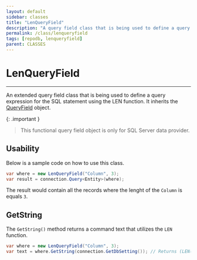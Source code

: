 ```yaml
---
layout: default
sidebar: classes
title: "LenQueryField"
description: "A query field class that is being used to define a query expression for the SQL statement using the LEN function."
permalink: /class/lenqueryfield
tags: [repodb, lenqueryfield]
parent: CLASSES
---
```


# LenQueryField

---

An extended query field class that is being used to define a query expression for the SQL statement using the LEN function. It inherits the [QueryField](/class/queryfield) object.

{: .important }
> This functional query field object is only for SQL Server data provider.

## Usability

Below is a sample code on how to use this class.

```csharp
var where = new LenQueryField("Column", 3);
var result = connection.Query<Entity>(where);
```

The result would contain all the records where the lenght of the `Column` is equals `3`.

## GetString

The `GetString()` method returns a command text that utilizes the `LEN` function.

```csharp
var where = new LenQueryField("Column", 3);
var text = where.GetString(connection.GetDbSetting()); // Returns (LEN([Column]) = @Column)
```
